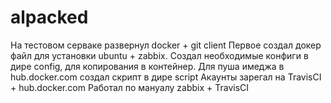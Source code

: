 # alpacked
На тестовом серваке развернул docker + git client
Первое создал докер файл для установки ubuntu + zabbix.
Создал необходимые конфиги в дире config, для копирования в контейнер.
Для пуша имеджа в hub.docker.com создал скрипт в дире script
Акаунты зарегал на TravisCI + hub.docker.com
Работал по мануалу zabbix + TravisCI


